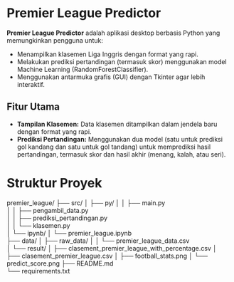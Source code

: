  # Premier League Predictor

**Premier League Predictor** adalah aplikasi desktop berbasis Python yang memungkinkan pengguna untuk:
- Menampilkan klasemen Liga Inggris dengan format yang rapi.
- Melakukan prediksi pertandingan (termasuk skor) menggunakan model Machine Learning (RandomForestClassifier).
- Menggunakan antarmuka grafis (GUI) dengan Tkinter agar lebih interaktif.

## Fitur Utama

- **Tampilan Klasemen:** Data klasemen ditampilkan dalam jendela baru dengan format yang rapi.
- **Prediksi Pertandingan:** Menggunakan dua model (satu untuk prediksi gol kandang dan satu untuk gol tandang) untuk memprediksi hasil pertandingan, termasuk skor dan hasil akhir (menang, kalah, atau seri).



 # Struktur Proyek
premier_league/
├── src/
│   ├── py/
│   │   ├── main.py                  
│   │   ├── pengambil_data.py         
│   │   ├── prediksi_pertandingan.py  
│   │   └── klasemen.py               
│   └── ipynb/
│       └── premier_league.ipynb      
├── data/
│   ├── raw_data/
│   │   └── premier_league_data.csv       
│   └── result/
│       ├── clasement_premier_league_with_percentage.csv
│       ├── clasement_premier_league.csv
│       ├── football_stats.png
│       └── predict_score.png
├── README.md                         
└── requirements.txt                 
